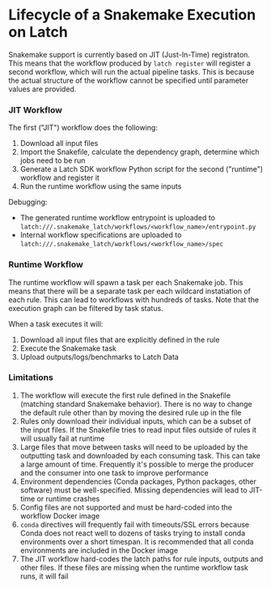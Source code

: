 # Lifecycle of a Snakemake Execution on Latch

Snakemake support is currently based on JIT (Just-In-Time) registraton. This means that the workflow produced by `latch register` will register a second workflow, which will run the actual pipeline tasks. This is because the actual structure of the workflow cannot be specified until parameter values are provided.

### JIT Workflow

The first ("JIT") workflow does the following:

1. Download all input files
2. Import the Snakefile, calculate the dependency graph, determine which jobs need to be run
3. Generate a Latch SDK workflow Python script for the second ("runtime") workflow and register it
4. Run the runtime workflow using the same inputs

Debugging:

- The generated runtime workflow entrypoint is uploaded to `latch:///.snakemake_latch/workflows/<workflow_name>/entrypoint.py`
- Internal workflow specifications are uploaded to `latch:///.snakemake_latch/workflows/<workflow_name>/spec`

### Runtime Workflow

The runtime workflow will spawn a task per each Snakemake job. This means that there will be a separate task per each wildcard instatiation of each rule. This can lead to workflows with hundreds of tasks. Note that the execution graph can be filtered by task status.

When a task executes it will:

1. Download all input files that are explicitly defined in the rule
2. Execute the Snakemake task
3. Upload outputs/logs/benchmarks to Latch Data

### Limitations

1. The workflow will execute the first rule defined in the Snakefile (matching standard Snakemake behavior). There is no way to change the default rule other than by moving the desired rule up in the file
1. Rules only download their individual inputs, which can be a subset of the input files. If the Snakefile tries to read input files outside of rules it will usually fail at runtime
1. Large files that move between tasks will need to be uploaded by the outputting task and downloaded by each consuming task. This can take a large amount of time. Frequently it's possible to merge the producer and the consumer into one task to improve performance
1. Environment dependencies (Conda packages, Python packages, other software) must be well-specified. Missing dependencies will lead to JIT-time or runtime crashes
1. Config files are not supported and must be hard-coded into the workflow Docker image
1. `conda` directives will frequently fail with timeouts/SSL errors because Conda does not react well to dozens of tasks trying to install conda environments over a short timespan. It is recommended that all conda environments are included in the Docker image
1. The JIT workflow hard-codes the latch paths for rule inputs, outputs and other files. If these files are missing when the runtime workflow task runs, it will fail
